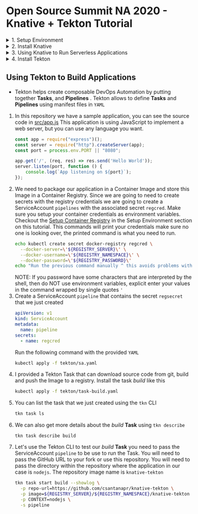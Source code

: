 # Open Source Summit NA 2020 - Knative + Tekton Tutorial

<details><summary>1. Setup Environment</summary>

## Setup Environment

### Tools
- Kubernetes Cluster
    - Get a free Kubernetes cluster on [IBM Cloud](https://cloud.ibm.com), also check out the booth at OSS-NA IBM booth during the conference how to get $200 credit.
    - You can use other kubernetes cluster like minikube or kind
- [Kubernetes CLI]() `kubectl`
- [Knative CLI](https://knative.dev/docs/install/install-kn/) `kn`
- [Tekton CLI](https://github.com/tektoncd/cli#installing-tkn) `tkn`
- [Hey CLI](https://github.com/rakyll/hey#installation) `hey`
- [YAML Editor](https://github.com/redhat-developer/vscode-yaml)

### Accounts
- [GitHub](https://github.com/)
- [Dockerhub](https://hub.docker.com/)

### Setup kubectl access

If using IBM Kubernetes FREE cluster
1. Select cluster from IBM Cloud console
1. Click the drop down Action menu on the top right and select **Connect via CLI** and follow the commands.
1. Log in to your IBM Cloud account
    ```sh
    ibmcloud login -a cloud.ibm.com -r <REGION> -g <IAM_RESOURCE_GROUP>
    ```
1. Set the Kubernetes context
    ```sh
    ibmcloud ks cluster config -c mycluster
    ```
1. Verify that you can connect to your cluster.
    ```sh
    kubectl version 
    ```
    Output should show the version of Kubernetes like this:
    ```
    kubectl version --short
    Client Version: v1.18.3
    Server Version: v1.18.3+IKS
    ```

### Setup Git

1. Fork this repository https://github.com/csantanapr/knative-tekton
1. Set the environment variable `GITHUB_REPO_URL` to the url of your fork, not mine.
    ```sh
    GITHUB_REPO_URL=`https://github.com/REPLACEME/knative-tekton`
    ```
1. Clone the repository and change directory
    ```sh
    git clone $GITHUB_REPO_URL
    cd knative-tekton
    ```
1. Generate [GitHub new token](https://github.com/settings/tokens). 
1. Make sure that **repo** and **admin:repo_hook** are seleted 
    <!--TODO: double check what are the minimum access for this tutorial -->
1. Set the following environment variables
    ```sh
    GITHUB_ACCESS_TOKEN='REPLACEME_TOKEN_VALUE'
    ```

### Setup Container Registry

1. Set the environment variables `REGISTRY_SERVER`, `REGISTRY_NAMESPACE` and `REGISTRY_PASSWORD`, The `REGISTRY_NAMESPACE` most likely would be your dockerhub username. For Dockerhub use `docker.io` as the value for ` 
    ```sh
    REGISTRY_SERVER='docker.io'
    REGISTRY_NAMESPACE='REPLACEME_DOCKER_USERNAME_VALUE'
    REGISTRY_PASSWORD='REPLACEME_DOCKER_PASSWORD'
    ```
</details>

<details><summary>2. Install Knative</summary>

## Install Knative

1. Install Knative Serving in namespace `knative-serving`
    ```sh
    kubectl apply --filename https://github.com/knative/serving/releases/download/v0.15.1/serving-crds.yaml

    kubectl apply --filename https://github.com/knative/serving/releases/download/v0.15.1/serving-core.yaml
    ```
1. Install Knative Layer kourier in namespace `kourier-system`
    ```
    kubectl apply --filename https://github.com/knative/net-kourier/releases/download/v0.15.0/kourier.yaml
    ```
1. Set the environment variable `EXTERNAL_IP` to External IP Address of the Worker Node
    ```sh
    EXTERNAL_IP=$(kubectl get nodes -o jsonpath='{.items[0].status.addresses[?(@.type=="ExternalIP")].address}')
    echo EXTERNAL_IP=$EXTERNAL_IP
    ```
2. Set the environment variable `KNATIVE_DOMAIN` as the DNS domain using `nip.io`
    ```sh
    KNATIVE_DOMAIN="$EXTERNAL_IP.nip.io"
    echo KNATIVE_DOMAIN=$KNATIVE_DOMAIN
    ```
1. Configure DNS for Knative Serving
    ```sh
    kubectl patch configmap -n knative-serving config-domain -p "{\"data\": {\"$KNATIVE_DOMAIN\": \"\"}}"
    ```
1. Configure Kourier to listen on External IP
    ```sh
    cat <<EOF | kubectl apply -f -
    apiVersion: v1
    kind: Service
    metadata:
      name: kourier-ingress
      namespace: kourier-system
      labels:
        networking.knative.dev/ingress-provider: kourier
    spec:
      ports:
      - name: http2
        port: 80
        protocol: TCP
        targetPort: 8080
      - name: https
        port: 443
        protocol: TCP
        targetPort: 8443
      selector:
        app: 3scale-kourier-gateway
      type: NodePort
      externalIPs:
        - $EXTERNAL_IP
    EOF
    kubectl get svc -n kourier-system kourier-ingress
    ```
1. Configure Knative to use Kourier
    ```sh
    kubectl patch configmap/config-network \
      --namespace knative-serving \
      --type merge \
      --patch '{"data":{"ingress.class":"kourier.ingress.networking.knative.dev"}}'
    ```

</details>

<details><summary>3. Using Knative to Run Serverless Applications</summary>

## Using Knative to Run Serverless Applications

1. Set the environment variable `BASE_URL` to the kubernetes namespace with Domain name `<namespace>.<domainname>`
    ```sh
    SUB_DOMAIN="$(kubectl config view --minify --output 'jsonpath={..namespace}').$KNATIVE_DOMAIN"
    echo SUB_DOMAIN=$SUB_DOMAIN
    ```
1. Using the Knative CLI `kn` deploy an application usig a Container Image
    ```sh
    kn service create hello --image gcr.io/knative-samples/helloworld-go
    ```
1. You can see list your service
    ```sh
    kn service list hello
    ```
1. Use curl to invoke the Application
    ```sh
    curl hello.$SUB_DOMAIN
    ```
    It should print
    ```
    Hello World!
    ```
1. You can watch the pods and see how they scale down to zero after http traffic stops to the url
    ```
    kubectl get pod -l serving.knative.dev/service=hello -w
    ```

    Output should look like this:
    ```
    NAME                                     READY   STATUS
    hello-r4vz7-deployment-c5d4b88f7-ks95l   2/2     Running
    hello-r4vz7-deployment-c5d4b88f7-ks95l   2/2     Terminating
    hello-r4vz7-deployment-c5d4b88f7-ks95l   1/2     Terminating
    hello-r4vz7-deployment-c5d4b88f7-ks95l   0/2     Terminating
    ```

    Try to access the url again, and you will see the new pods running again.
    ```
    NAME                                     READY   STATUS
    hello-r4vz7-deployment-c5d4b88f7-rr8cd   0/2     Pending
    hello-r4vz7-deployment-c5d4b88f7-rr8cd   0/2     ContainerCreating
    hello-r4vz7-deployment-c5d4b88f7-rr8cd   1/2     Running
    hello-r4vz7-deployment-c5d4b88f7-rr8cd   2/2     Running
    ```
    Some people call this **Serverless** 🎉 🌮 🔥

## Using the kn CLI

1. Update the service hello with a new environment variable `TARGET`
    ```sh
    kn service update hello --env TARGET="World from v1" 
    ```
1. Now invoke the service
    ```sh
    curl hello.$SUB_DOMAIN
    ```
    It should print
    ```
    Hello World from v1!
    ```

## Traffic Splitting

1. Update the service hello by updating the environment variable `TARGET`, tag the previous version `v1`, send 25% traffic to this new version and leaving 75% of the traffic to `v1`
    ```sh
    kn service update hello \
     --env TARGET="Knative from v2" \
     --tag $(kubectl get ksvc hello --template='{{.status.latestReadyRevisionName}}')=v1 \
     --traffic v1=75,@latest=25
    ```
1. Describe the service to see the traffic split details
    ```sh
    kn service describe  hello
    ```
    Should print this
    ```
    Name:       hello
    Namespace:  debug
    Age:        6m
    URL:        http://hello.$SUB_DOMAIN

    Revisions:  
      25%  @latest (hello-mshgs-3) [3] (26s)
            Image:  gcr.io/knative-samples/helloworld-go (pinned to 5ea96b)
      75%  hello-tgzmt-2 #v1 [2] (6m)
            Image:  gcr.io/knative-samples/helloworld-go (pinned to 5ea96b)

    Conditions:  
      OK TYPE                   AGE REASON
      ++ Ready                  21s 
      ++ ConfigurationsReady    24s 
      ++ RoutesReady            21s 
    ```
1. Invoke the service usign a while loop you will see the message `Hello Knative from v2` 25% of the time
    ```sh
    while true; do
    curl hello.$SUB_DOMAIN 
    done
    ```
    Should print this
    ```
    Hello World from v1!
    Hello Knative from v2!
    Hello World from v1!
    Hello World from v1!
    ```
1. Update the service this time dark launch new version `v3` on a specific url, zero traffic will go to this version from the main url of the service
    ```sh
    kn service update hello \
        --env TARGET="OSS NA 2020 from v3" \
        --tag $(kubectl get ksvc hello --template='{{.status.latestReadyRevisionName}}')=v2 \
        --tag @latest=v3 \
        --traffic v1=75,v2=25,@latest=0
    ```
1. The latest version of the service is only available url prefix `v3-`, go ahead and invoke the latest directly.
    ```sh
    curl v3-hello.$SUB_DOMAIN
    ```
    It shoud print this
    ```
    Hello OSS NA from v3!
    ```
1. We are happy with our secret new version of the application, latest make it live to 100% of the user on the default url
    ```sh
    kn service update hello --traffic @latest=100
    ```
1. If we invoke the service in a loop you will see that 100% of the traffic is directed to version `v3` of our application
    ```sh
    while true; do
    curl hello.$SUB_DOMAIN 
    done
    ```
    Should print this
    ```
    Hello OSS NA 2020 from v3!
    Hello OSS NA 2020 from v3!
    Hello OSS NA 2020 from v3!
    Hello OSS NA 2020 from v3!
    ```
1. By using tags the custom urls with tag prefix are still available, in case you want to access an old revision of the application
    ```sh
    curl v1-hello.$SUB_DOMAIN 
    curl v2-hello.$SUB_DOMAIN 
    curl v3-hello.$SUB_DOMAIN 
    ```
    It should print
    ```
    Hello World from v1!
    Hello Knative from v2!
    Hello OSS NA 2020 from v3!
    ```
1. Now that you have your service configure and deploy, you want to reproduce this using a kubernetes manifest using YAML in a different namespace or cluster. You can define your Knative service using the following YAML you can use the command `kn service export`
    <details><summary>Show me the YAML</summary>

    ```yaml
    ---
    apiVersion: serving.knative.dev/v1
    kind: Service
    metadata:
      name: hello
    spec:
      template:
        metadata:
          name: hello-v1
        spec:
          containers:
            - env:
                - name: TARGET
                  value: World from v1
              image: gcr.io/knative-samples/helloworld-go
    ---
    apiVersion: serving.knative.dev/v1
    kind: Service
    metadata:
      name: hello
    spec:
      template:
        metadata:
          name: hello-v2
        spec:
          containers:
            - env:
                - name: TARGET
                  value: Knative from v2
              image: gcr.io/knative-samples/helloworld-go
    ---
    apiVersion: serving.knative.dev/v1
    kind: Service
    metadata:
      name: hello
    spec:
      template:
        metadata:
          name: hello-v3
        spec:
          containers:
            - env:
                - name: TARGET
                  value: OSS NA 2020 from v3
              image: gcr.io/knative-samples/helloworld-go
      traffic:
        - latestRevision: false
          percent: 0
          revisionName: hello-v1
          tag: v1
        - latestRevision: false
          percent: 0
          revisionName: hello-v2
          tag: v2
        - latestRevision: true
          percent: 100
          tag: v3
    ```
    </details>

    If you want to deploy usign YAML, delete the Application with `kn` and redeploy with `kubectl`
    ```sh
    kn delete service hello
    kubectl apply -f ./knative/v1v2v3.yaml
    ```
1. Delete the Application and all it's revisions
    ```sh
    kn service delete hello
    ```

</details>

<details><summary>4. Install Tekton</summary>

## Install Tekton

1. Install Tekton Pipelines in namespace `tekton-pipelines`
    ```sh
    kubectl apply --filename https://storage.googleapis.com/tekton-releases/pipeline/previous/v0.13.2/release.yaml
    ```

1. Install Tekton Dashboard in namespace `tekton-pipelines` (Optional)
    ```sh
    kubectl apply --filename https://github.com/tektoncd/dashboard/releases/download/v0.7.0/tekton-dashboard-release.yaml
    ```
    To access the dashboard you can configure a service with `NodePort`
    ```sh
    kubectl expose service tekton-dashboard --name tekton-dashboard-ingress --type=NodePort -n tekton-pipelines
    ```
    Set an environment variable `TEKTON_DASHBOARD_URL` with the url to access the Dashboard
    ```sh
    EXTERNAL_IP=$(kubectl get nodes -o jsonpath='{.items[0].status.addresses[?(@.type=="ExternalIP")].address}')
    TEKTON_DASHBOARD_NODEPORT=$(kubectl get svc tekton-dashboard-ingress -n tekton-pipelines -o jsonpath='{.spec.ports[0].nodePort}')
    TEKTON_DASHBOARD_URL=http://$EXTERNAL_IP:$TEKTON_DASHBOARD_NODEPORT
    echo TEKTON_DASHBOARD_URL=$TEKTON_DASHBOARD_URL
    ```

</details>

## Using Tekton to Build Applications

- Tekton helps create composable DevOps Automation by putting together **Tasks**, and **Pipelines**
. Tekton allows to define **Tasks** and **Pipelines** using manifest files in `YAML`

1. In this repository we have a sample application, you can see the source code in [src/app.js](./src//app.js) This application is using JavaScript to implement a web server, but you can use any language you want.
    ```javascript
    const app = require("express")();
    const server = require("http").createServer(app);
    const port = process.env.PORT || "8080";

    app.get('/', (req, res) => res.send('Hello World'));
    server.listen(port, function () {
        console.log(`App listening on ${port}`);
    });
    ```
1. We need to package our application in a Container Image and store this Image in a Container Registry. Since we are going to need to create secrets with the registry credentials we are going to create a ServiceAccount `pipelines` with the associated secret `regcred`. Make sure you setup your container credentials as environment variables. Checkout the [Setup Container Registry](#setup-container-registry) in the Setup Environment section on this tutorial. This commands will print your credentials make sure no one is looking over, the printed command is what you need to run.
    ```sh
    echo kubectl create secret docker-registry regcred \
      --docker-server=\'${REGISTRY_SERVER}\' \
      --docker-username=\'${REGISTRY_NAMESPACE}\' \
      --docker-password=\'${REGISTRY_PASSWORD}\'
    echo "Run the previous command manually ^ this avoids problems with charaters in the shell"
    ```
    NOTE: If you password have some characters that are interpreted by the shell, then do NOT use environment variables, explicit enter your values in the command wrapped by single quotes `'`
1. Create a ServiceAccount `pipeline` that contains the secret `regsecret` that we just created
    ```yaml
    apiVersion: v1
    kind: ServiceAccount
    metadata:
      name: pipeline
    secrets:
      - name: regcred
    ```
    Run the following command with the provided `YAML`
    ```sh
    kubectl apply -f tekton/sa.yaml
    ```
1. I provided a Tekton Task that can download source code from git, build and push the Image to a registry. Install the task _build_ like this
    ```sh
    kubectl apply -f tekton/task-build.yaml
    ```
1. You can list the task that we just created using the `tkn` CLI
    ```sh
    tkn task ls
    ```
1. We can also get more details about the _build_ **Task** using `tkn describe`
    ```
    tkn task describe build
    ```
1. Let's use the Tekton CLI to test our _build_ **Task** you need to pass the ServiceAccount `pipeline` to be use to run the Task. You will need to pass the GitHub URL to your fork or use this repository. You will need to pass the directory within the repository where the application in our case is `nodejs`. The repository image name is `knative-tekton`
    ```sh
    tkn task start build --showlog \
      -p repo-url=https://github.com/csantanapr/knative-tekton \
      -p image=${REGISTRY_SERVER}/${REGISTRY_NAMESPACE}/knative-tekton \
      -p CONTEXT=nodejs \
      -s pipeline 
    ```

